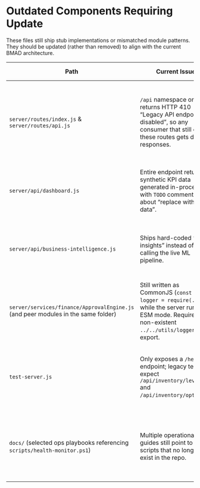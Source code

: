 # Outdated Components Requiring Update

These files still ship stub implementations or mismatched module patterns. They should be updated (rather than removed) to align with the current BMAD architecture.

| Path                                                                              | Current Issue                                                                                                                                         | Evidence                                                                                                                                   | Recommended Action                                                                                                                 |
| --------------------------------------------------------------------------------- | ----------------------------------------------------------------------------------------------------------------------------------------------------- | ------------------------------------------------------------------------------------------------------------------------------------------ | ---------------------------------------------------------------------------------------------------------------------------------- |
| `server/routes/index.js` & `server/routes/api.js`                                 | `/api` namespace only returns HTTP 410 “Legacy API endpoints disabled”, so any consumer that still calls these routes gets dead responses.            | `server/routes/api.js` lines 12-22 show every handler invoking `res.status(410).json(deprecatedMessage)`.                                  | Replace the placeholder router with the active service routes (financial, inventory, SSE) or retire the `/api` namespace entirely. |
| `server/api/dashboard.js`                                                         | Entire endpoint returns synthetic KPI data generated in-process with `TODO` comments about “replace with real data”.                                  | `Select-String -Path server/api/dashboard.js -Pattern "TODO"` highlights the inline mock generation.                                       | Hook the handler up to Prisma/forecast services so production data drives the dashboard.                                           |
| `server/api/business-intelligence.js`                                             | Ships hard-coded “AI insights” instead of calling the live ML pipeline.                                                                               | `Select-String -Path server/api/business-intelligence.js -Pattern "In production"` shows the comment and the static array.                 | Refactor to call the model registry (or the new SSE-driven insight service) and drop the stub payload.                             |
| `server/services/finance/ApprovalEngine.js` (and peer modules in the same folder) | Still written as CommonJS (`const logger = require(...)`) while the server runs in ESM mode. Requires a non-existent `../../utils/logger` CJS export. | `Get-Content server/services/finance/ApprovalEngine.js -Head 5` shows the `require` call; only `server/utils/logger.js` (ESM) exists.      | Convert these services to ESM imports or add a real CJS shim so they load at runtime.                                              |
| `test-server.js`                                                                  | Only exposes a `/health` endpoint; legacy tests expect `/api/inventory/levels` and `/api/inventory/optimize`.                                         | `Get-Content test-server.js` shows the minimal express app.                                                                                | Either delete this harness or expand it to mount the production routers so integration tests can use real data.                    |
| `docs/` (selected ops playbooks referencing `scripts/health-monitor.ps1`)         | Multiple operational guides still point to scripts that no longer exist in the repo.                                                                  | `rg "health-monitor.ps1"` returns references in `INCIDENT_RESPONSE_PLAYBOOK.md`, `MCP_TROUBLESHOOTING.md`, etc., but the script is absent. | Update the documentation to reflect the current monitoring stack (or restore the referenced scripts).                              |
